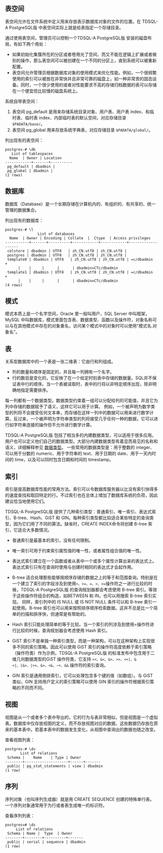 ## 表空间
表空间允许在文件系统中定义用来存放表示数据库对象的文件的位置。在 TDSQL-A PostgreSQL版 中表空间实际上就是给表指定一个存储目录。

通过使用表空间，管理员可以控制一个TDSQL-A PostgreSQL版 安装的磁盘布局，有如下两个用处：
- 如果初始化集簇所在的分区或者卷用光了空间，而又不能在逻辑上扩展或者做别的操作，那么表空间可以被创建在一个不同的分区上，直到系统可以被重新配置。
- 表空间允许管理员根据数据库对象的使用模式来优化性能。例如，一个很频繁使用的索引可以被放在非常快并且非常可靠的磁盘上，如一种非常贵的固态设备。同时，一个很少使用的或者对性能要求不高的存储归档数据的表可以存储在一个便宜但比较慢的磁盘系统上。

系统自带表空间：
1. 表空间 pg_default 是用来存储系统目录对象、用户表、用户表 index、和临时表、临时表 index、内部临时表的默认空间，对应存储目录 `$PADATA/base/`。
2. 表空间 pg_global 用来存放系统字典表，对应存储目录 `$PADATA/global/`。

列出现有的表空间：
```
postgres-# \db
   List of tablespaces
  Name  | Owner | Location 
------------+-------+----------
 pg_default | dbadmin | 
 pg_global | dbadmin | 
(2 rows)
```


## 数据库
数据库（Database）是一个长期存储在计算机内的、有组织的、有共享的、统一管理的数据集合。

列出现有的数据库：
```
postgres-# \l
               List of databases
  Name  | Owner | Encoding | Collate  |  Ctype  | Access privileges 
-----------+-------+----------+------------+------------+-------------------
 colstore | dbadmin | UTF8   | zh_CN.utf8 | zh_CN.utf8 | 
 postgres | dbadmin | UTF8   | zh_CN.utf8 | zh_CN.utf8 | 
 template0 | dbadmin | UTF8   | zh_CN.utf8 | zh_CN.utf8 | =c/dbadmin     +
      |    |     |      |      | dbadmin=CTc/dbadmin
 template1 | dbadmin | UTF8   | zh_CN.utf8 | zh_CN.utf8 | =c/dbadmin     +
      |    |     |      |      | dbadmin=CTc/dbadmin
(4 rows)
```

## 模式
模式本质上是一个名字空间，Oracle 里一般叫用户，SQL Server 中叫框架，MySQL 中叫数据库，模式里面包含表、数据类型、函数以及操作符，对象名称可以与在其他模式中存在的对象重名，访问某个模式中的对象时可以使用"模式名.对象名"。

## 表
关系型数据库中的一个表是一张二维表：它由行和列组成。
- 列的数量和顺序是固定的，并且每一列拥有一个名字。
- 行的数目是变化的，它反映了在一个给定时刻表中存储的数据量。SQL并不保证表中行的顺序。当一个表被读取时，表中的行将以非特定顺序出现，除非明确地指定需要排序。

每一列都有一个数据类型。数据类型约束着一组可以分配给列的可能值，并且它为列中存储的数据赋予了语义，这样它可以用于计算。
例如，一个被声明为数字类型的列将不会接受任何文本串，而存储在这样一列中的数据可以用来进行数学计算。反过来，一个被声明为字符串类型的列将接受几乎任何一种的数据，它可以进行如字符串连接的操作但不允许进行数学计算。

TDSQL-A PostgreSQL版 包括了相当多的内建数据类型，可以适用于很多应用。用户也可以定义他们自己的数据类型。大部分内建数据类型有着显而易见的名称和语义，详细解释参见 [数据类型](https://cloud.tencent.com/document/product/1378/54541)。
一些常用的数据类型是：用于整数的 integer、可以用于分数的 numeric、用于字符串的 text、用于日期的 date、用于一天内时间的 time，以及可以同时包含日期和时间的 timestamp。

## 索引
索引是提高数据库性能的常用方法。索引可以令数据库服务器以比没有索引快得多的速度查找和取回特定的行。不过索引也在总体上增加了数据库系统的负荷，因此建议恰当地使用它们。

TDSQL-A PostgreSQL版 提供了几种索引类型：普通索引、唯一索引、表达式索引、B-tree、Hash、GiST 和 GIN。每种索引类型都比较适合某些特定的查询类型，因为它们用了不同的算法。缺省时，CREATE INDEX命令将创建 B-tree 索引，它适合大多数情况。

- 普通索引是最基本的索引，没有任何限制。

- 唯一索引可用于约束索引属性值的唯一性，或者属性组合值的唯一性。
- 表达式索引建立在一个函数或者从表中一个或多个属性计算出来的表达式上。表达式索引只有在查询时使用与创建时相同的表达式才会起作用。 
- B-tree 适合处理那些能够按顺序存储的数据之上的等于和范围查询。特别是在一个建立了索引的字段涉及到使用`<、>=、=、>、>=`操作符之一进行比较的时候，TDSQL-A PostgreSQL版 的查询规划器都会考虑使用 B-tree 索引。等效于这些操作符组合的构造，如BETWEEN 和 IN，也可以用搜索 B-tree 索引实现。
同样，索引列中的 IS NULL 或 IS NOT NULL 条件可以和 B-tree 索引一起使用。B-tree 索引也可以用来按照排序顺序检索数据。这并不总是比一个简单的扫描和排序快，但通常是有帮助的。
- Hash 索引只能处理简单的等于比较。当一个索引的列涉及到使用=操作符进行比较的时候，查询规划器会考虑使用 Hash 索引。
- GiST 索引不是单独一种索引类型，而是一种架构，可以在这种架构上实现很多不同的索引策略。因此可以使用 GiST 索引的操作符高度依赖于索引策略（操作符类）作为示例，TDSQL-A PostgreSQL版 的标准发布中包含用于二维几何数据类型的GiST 操作符类，它支持 `<<、&<、&>、>>、<<|、&<|、|&>、|>>、&>、<&、~+、&&` 操作符的索引查询。
- GIN 索引是通用倒排索引，它可以处理包含多个键的值（如数组）。与 GiST 类似，GIN 支持用户定义的索引策略可以使用 GIN 索引的操作符根据索引策略的不同而不同。

## 视图
视图是从一个或者多个表中导出的，它的行为与表非常相似，但是视图是一个虚拟表。数据库中仅存放视图的定义，而不存放视图对应的数据，这些数据仍存放在原来的基本表中。若基本表中的数据发生变化，从视图中查询出的数据也随之改变。

查看视图列表：
```
postgres-# \dv
       List of relations
 Schema |    Name    | Type | Owner 
--------+--------------------+------+-------
 public | pg_stat_statements | view | dbadmin
(1 row)
```

## 序列
序列对象（也叫序列生成器）就是用 CREATE SEQUENCE 创建的特殊单行表。一个序列对象通常用于为行或者表生成唯一的标识符。

查看序列列表：
```
postgres=# \ds
     List of relations
 Schema | Name |  Type  | Owner 
--------+--------+----------+-------
 public | serial | sequence | dbadmin
(1 row)
```

